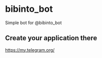 # bibinto_bot
Simple bot for @bibinto_bot

## Create your application there
https://my.telegram.org/
